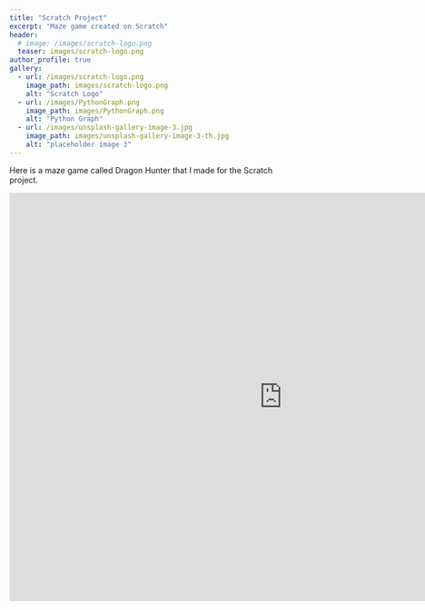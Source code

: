```yaml
---
title: "Scratch Project"
excerpt: "Maze game created on Scratch"
header:
  # image: /images/scratch-logo.png
  teaser: images/scratch-logo.png
author_profile: true
gallery:
  - url: /images/scratch-logo.png
    image_path: images/scratch-logo.png
    alt: "Scratch Logo"
  - url: /images/PythonGraph.png
    image_path: images/PythonGraph.png
    alt: "Python Graph"
  - url: /images/unsplash-gallery-image-3.jpg
    image_path: images/unsplash-gallery-image-3-th.jpg
    alt: "placeholder image 3"
---
```


Here is a maze game called Dragon Hunter that I made for the Scratch project.

<iframe src="https://scratch.mit.edu/projects/965674067/embed" width="960" height="720" frameborder="0" scrolling="no"></iframe>
